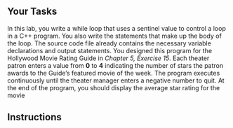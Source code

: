 ## Your Tasks

In this lab, you write a while loop that uses a sentinel value to control a loop in a C++ program. You also write the statements that make up the body of the loop. The source code file already contains the necessary variable declarations and output statements. You designed this program for the Hollywood Movie Rating Guide in _Chapter 5, Exercise 15_. Each theater patron enters a value from **0** to **4** indicating the number of stars the patron awards to the Guide’s featured movie of the week. The program executes continuously until the theater manager enters a negative number to quit. At the end of the program, you should display the average star rating for the movie

## Instructions
